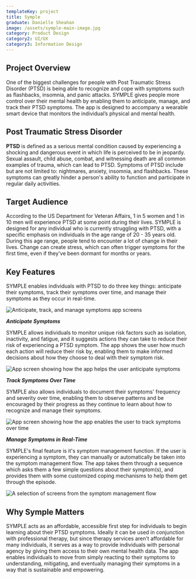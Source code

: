 ```yaml
---
templateKey: project
title: Symple
graduate: Danielle Sheahan
image: /assets/symple-main-image.jpg
category: Product Design
category2: UI/UX
category3: Information Design
---
```

## Project Overview

One of the biggest challenges for people with Post Traumatic Stress Disorder (PTSD) is being able to recognize and cope with symptoms such as flashbacks, insomnia, and panic attacks. SYMPLE gives people more control over their mental health by enabling them to anticipate, manage, and track their PTSD symptoms. The app is designed to accompany a wearable smart device that monitors the individual’s physical and mental health.

## Post Traumatic Stress Disorder

**PTSD** is defined as a serious mental condition caused by experiencing a shocking and dangerous event in which life is perceived to be in jeopardy. Sexual assault, child abuse, combat, and witnessing death are all common examples of trauma, which can lead to PTSD. Symptoms of PTSD include but are not limited to: nightmares, anxiety, insomnia, and flashbacks. These symptoms can greatly hinder a person's ability to function and participate in regular daily activities.

## Target Audience

According to the US Department for Veteran Affairs, 1 in 5 women and 1 in 10 men will experience PTSD at some point during their lives. SYMPLE is designed for any individual who is currently struggling with PTSD, with a specific emphasis on individuals in the age range of 20 - 35 years old. During this age range, people tend to encounter a lot of change in their lives. Change can create stress, which can often trigger symptoms for the first time, even if they've been dormant for months or years.

## Key Features

SYMPLE enables individuals with PTSD to do three key things: anticipate their symptoms, track their symptoms over time, and manage their symptoms as they occur in real-time.

![Anticipate, track, and manage symptoms app screens](/assets/symple2.jpg)

**_Anticipate Symptoms_**

SYMPLE allows individuals to monitor unique risk factors such as isolation, inactivity, and fatigue, and it suggests actions they can take to reduce their risk of experiencing a PTSD symptom. The app shows the user how much each action will reduce their risk by, enabling them to make informed decisions about how they choose to deal with their symptom risk.

![App screen showing how the app helps the user anticipate symptoms](/assets/symple-features-01.png)

**_Track Symptoms Over Time_**

SYMPLE also allows individuals to document their symptoms' frequency and severity over time, enabling them to observe patterns and be encouraged by their progress as they continue to learn about how to recognize and manage their symptoms.

![App screen showing how the app enables the user to track symptoms over time](/assets/symple-features-02.png)

**_Manage Symptoms in Real-Time_**

SYMPLE's final feature is it's symptom management function. If the user is experiencing a symptom, they can manually or automatically be taken into the symptom management flow. The app takes them through a sequence which asks them a few simple questions about their symptom(s), and provides them with some customized coping mechanisms to help them get through the episode.

![A selection of screens from the symptom management flow](/assets/symple-features-03.png)

## Why Symple Matters

SYMPLE acts as an affordable, accessible first step for individuals to begin learning about their PTSD symptoms. Ideally it can be used in conjunction with professional therapy, but since therapy services aren't affordable for many individuals, it serves as a way to provide individuals with personal agency by giving them access to their own mental health data. The app enables individuals to move from simply reacting to their symptoms to understanding, mitigating, and eventually managing their symptoms in a way that is sustainable and empowering.
